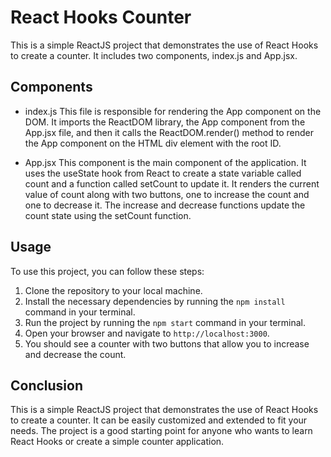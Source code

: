 # React Hooks Counter

This is a simple ReactJS project that demonstrates the use of React Hooks to create a counter. It includes two components, index.js and App.jsx.

## Components

- index.js
This file is responsible for rendering the App component on the DOM. It imports the ReactDOM library, the App component from the App.jsx file, and then it calls the ReactDOM.render() method to render the App component on the HTML div element with the root ID.

- App.jsx
This component is the main component of the application. It uses the useState hook from React to create a state variable called count and a function called setCount to update it. It renders the current value of count along with two buttons, one to increase the count and one to decrease it. The increase and decrease functions update the count state using the setCount function.

## Usage
To use this project, you can follow these steps:

1. Clone the repository to your local machine.
2. Install the necessary dependencies by running the `npm install` command in your terminal.
3. Run the project by running the `npm start` command in your terminal.
4. Open your browser and navigate to `http://localhost:3000`.
5. You should see a counter with two buttons that allow you to increase and decrease the count.

## Conclusion

This is a simple ReactJS project that demonstrates the use of React Hooks to create a counter. It can be easily customized and extended to fit your needs. The project is a good starting point for anyone who wants to learn React Hooks or create a simple counter application.